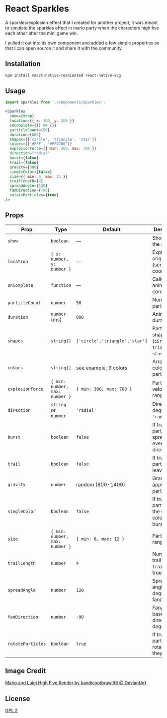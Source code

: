 # React Sparkles

A sparkles/explosion effect that I created for another project, it was meant to simulate the sparkles effect in mario party when the characters high five each other after the mini game win.

I pulled it out into its own component and added a few simple properties so that I can open source it and share it with the community.

## Installation

```sh
npm install react-native-reanimated react-native-svg
```

## Usage

```jsx
import Sparkles from './components/Sparkles';

<Sparkles
  show={true}
  location={{ x: 100, y: 200 }}
  onComplete={() => {}}
  particleCount={50}
  duration={800}
  shapes={['circle', 'triangle', 'star']}
  colors={['#FFF', '#FFD700']}
  explosionForce={{ min: 300, max: 700 }}
  direction="radial"
  burst={false}
  trail={false}
  gravity={800}
  singleColor={false}
  size={{ min: 6, max: 12 }}
  trailLength={4}
  spreadAngle={120}
  fanDirection={-90}
  rotateParticles={true}
/>
```

## Props

| Prop              | Type                              | Default                        | Description                                                        |
|-------------------|-----------------------------------|--------------------------------|--------------------------------------------------------------------|
| `show`            | `boolean`                         | —                              | Show/hide the sparkles.                                            |
| `location`        | `{ x: number, y: number }`        | —                              | Explosion origin (screen coordinates).                             |
| `onComplete`      | `function`                        | —                              | Called when animation completes.                                   |
| `particleCount`   | `number`                          | `50`                           | Number of particles.                                               |
| `duration`        | `number` (ms)                     | `800`                          | Animation duration.                                                |
| `shapes`          | `string[]`                        | `['circle','triangle','star']` | Particle shapes. (`circle`, `triangle`, `star`, `rect`)            |
| `colors`          | `string[]`                        | see example, 9 colors          | Array of colors for particles.                                     |
| `explosionForce`  | `{ min: number, max: number }`    | `{ min: 300, max: 700 }`       | Particle velocity range.                                           |
| `direction`       | `string` or `number`              | `'radial'`                     | Direction in degrees or `'radial'`.                                |
| `burst`           | `boolean`                         | `false`                        | If true, particles spread evenly in all directions.                |
| `trail`           | `boolean`                         | `false`                        | If true, particles leave a trail.                                  |
| `gravity`         | `number`                          | random (800-1400)              | Gravity applied to particles.                                      |
| `singleColor`     | `boolean`                         | `false`                        | If true, all particles use the same color per burst.               |
| `size`            | `{ min: number, max: number }`    | `{ min: 6, max: 12 }`          | Particle size range.                                               |
| `trailLength`     | `number`                          | `4`                            | Number of trail steps (if `trail` is true).                        |
| `spreadAngle`     | `number`                          | `120`                          | Spread angle in degrees (for fan/cannon).                          |
| `fanDirection`    | `number`                          | `-90`                          | Fan/cannon base direction in degrees.                              |
| `rotateParticles` | `boolean`                         | `true`                         | If true, particles rotate as they move.                            |

## Image Credit

[Mario and Luigi High Five Render by bandicootbrawl96 @ DeviantArt](https://www.deviantart.com/bandicootbrawl96/art/Mario-and-Luigi-High-Five-Render-882057573)

## License

[GPL 2](https://www.gnu.org/licenses/old-licenses/gpl-2.0.html)

